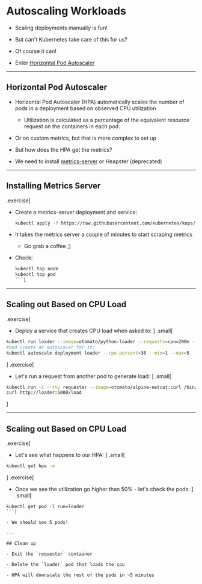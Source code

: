 # Autoscaling Workloads


- Scaling deployments manually is fun!

- But can't Kubernetes take care of this for us?

- Of course it can!

- Enter [Horizontal Pod Autoscaler](https://kubernetes.io/docs/tasks/run-application/horizontal-pod-autoscale/)

---

## Horizontal Pod Autoscaler


- Horizontal Pod Autoscaler (HPA)
automatically scales the number of pods in a deployment based on observed CPU utilization

  - Utilization is calculated as a percentage of the equivalent resource request on the containers in each pod.

- Or on custom metrics, but that is more complex to set up

- But how does the HPA get the metrics?

- We need to install [metrics-server](https://github.com/kubernetes-incubator/metrics-server) or Heapster (deprecated)
---

## Installing Metrics Server

.exercise[
- Create a metrics-server deployment and service:
  ```bash
  kubectl apply -f https://raw.githubusercontent.com/kubernetes/kops/master/addons/metrics-server/v1.16.x.yaml
  ```
- It takes the metrics server a couple of minutes to start scraping metrics
  
  - Go grab a coffee ;)

- Check:

  ```bash
  kubectl top node
  kubectl top pod
  ```]

---

## Scaling out Based on CPU Load

.exercise[
- Deploy a service that creates CPU load when asked to:
]
.small[
```bash
kubectl run loader --image=otomato/python-loader --requests=cpu=200m --expose --port=5000
#and create an autoscaler for it:
kubectl autoscale deployment loader --cpu-percent=30 --min=1 --max=5
```
]
.exercise[
- Let's run a request from another pod to generate load:
]
.small[
```bash
kubectl run -i --tty requester --image=otomato/alpine-netcat:curl /bin/sh
curl http://loader:5000/load
```
]

---

## Scaling out Based on CPU Load
.exercise[
- Let's see what happens to our HPA:
]
.small[
```bash
kubectl get hpa -w
```
]
.exercise[
- Once we see the utilization go higher than 50% - let's check the pods:
]
.small[
```
kubectl get pod -l run=loader
```]

- We should see 5 pods!

---

## Clean up 

- Exit the `requester` container

- Delete the `loader` pod that loads the cpu

- HPA will downscale the rest of the pods in ~5 minutes